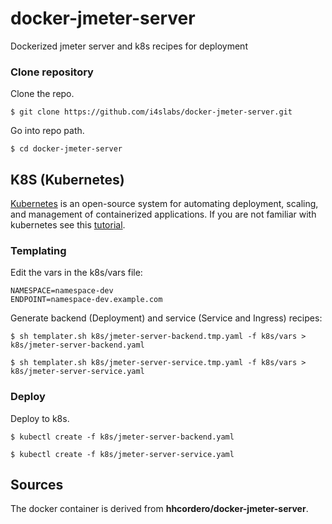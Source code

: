 # docker-jmeter-server
Dockerized jmeter server and k8s recipes for deployment

### Clone repository

Clone the repo.
```
$ git clone https://github.com/i4slabs/docker-jmeter-server.git
```

Go into repo path.
```
$ cd docker-jmeter-server
```

## K8S (Kubernetes)


[Kubernetes](https://kubernetes.io) is an open-source system for automating deployment, scaling, and management of containerized applications. If you are not familiar with kubernetes see this [tutorial](https://kubernetes.io/docs/tutorials/kubernetes-basics/).

### Templating
Edit the vars in the k8s/vars file:
```
NAMESPACE=namespace-dev
ENDPOINT=namespace-dev.example.com
```

Generate backend (Deployment) and service (Service and Ingress) recipes:
```
$ sh templater.sh k8s/jmeter-server-backend.tmp.yaml -f k8s/vars > k8s/jmeter-server-backend.yaml
```
```
$ sh templater.sh k8s/jmeter-server-service.tmp.yaml -f k8s/vars > k8s/jmeter-server-service.yaml
```

### Deploy

Deploy to k8s.
```
$ kubectl create -f k8s/jmeter-server-backend.yaml
```
```
$ kubectl create -f k8s/jmeter-server-service.yaml
```
## Sources
The docker container is derived from **hhcordero/docker-jmeter-server**.
